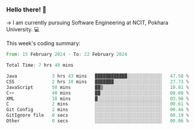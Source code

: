 ### Hello there! 👋

-> I am currently pursuing Software Engineering at NCIT, Pokhara University. 💻


This week's coding summary:
<!--START_SECTION:waka-->

```rust
From: 15 February 2024 - To: 22 February 2024

Total Time: 7 hrs 49 mins

Java             3 hrs 43 mins   ▓▓▓▓▓▓▓▓▓▓▓▓░░░░░░░░░░░░░   47.58 %
CSS              2 hrs 10 mins   ▓▓▓▓▓▓▓░░░░░░░░░░░░░░░░░░   27.73 %
JavaScript       50 mins         ▓▓▒░░░░░░░░░░░░░░░░░░░░░░   10.81 %
C++              40 mins         ▓▓░░░░░░░░░░░░░░░░░░░░░░░   08.60 %
XML              18 mins         ▓░░░░░░░░░░░░░░░░░░░░░░░░   03.98 %
C                2 mins          ░░░░░░░░░░░░░░░░░░░░░░░░░   00.61 %
Git Config       2 mins          ░░░░░░░░░░░░░░░░░░░░░░░░░   00.44 %
GitIgnore file   0 secs          ░░░░░░░░░░░░░░░░░░░░░░░░░   00.19 %
Other            0 secs          ░░░░░░░░░░░░░░░░░░░░░░░░░   00.06 %
```

<!--END_SECTION:waka-->
